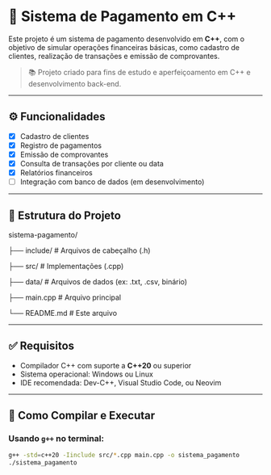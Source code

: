 # 💸 Sistema de Pagamento em C++

Este projeto é um sistema de pagamento desenvolvido em **C++**, com o objetivo de simular operações financeiras básicas, como cadastro de clientes, realização de transações e emissão de comprovantes.

> 📚 Projeto criado para fins de estudo e aperfeiçoamento em C++ e desenvolvimento back-end.

---

## ⚙️ Funcionalidades

- [x] Cadastro de clientes  
- [x] Registro de pagamentos  
- [x] Emissão de comprovantes  
- [x] Consulta de transações por cliente ou data  
- [x] Relatórios financeiros  
- [ ] Integração com banco de dados (em desenvolvimento)

---

## 📁 Estrutura do Projeto

sistema-pagamento/

├── include/ # Arquivos de cabeçalho (.h)

├── src/ # Implementações (.cpp)

├── data/ # Arquivos de dados (ex: .txt, .csv, binário)

├── main.cpp # Arquivo principal

└── README.md # Este arquivo


---

## ✅ Requisitos

- Compilador C++ com suporte a **C++20** ou superior
- Sistema operacional: Windows ou Linux
- IDE recomendada: Dev-C++, Visual Studio Code, ou Neovim

---

## 🧪 Como Compilar e Executar

### Usando `g++` no terminal:

```bash
g++ -std=c++20 -Iinclude src/*.cpp main.cpp -o sistema_pagamento
./sistema_pagamento

